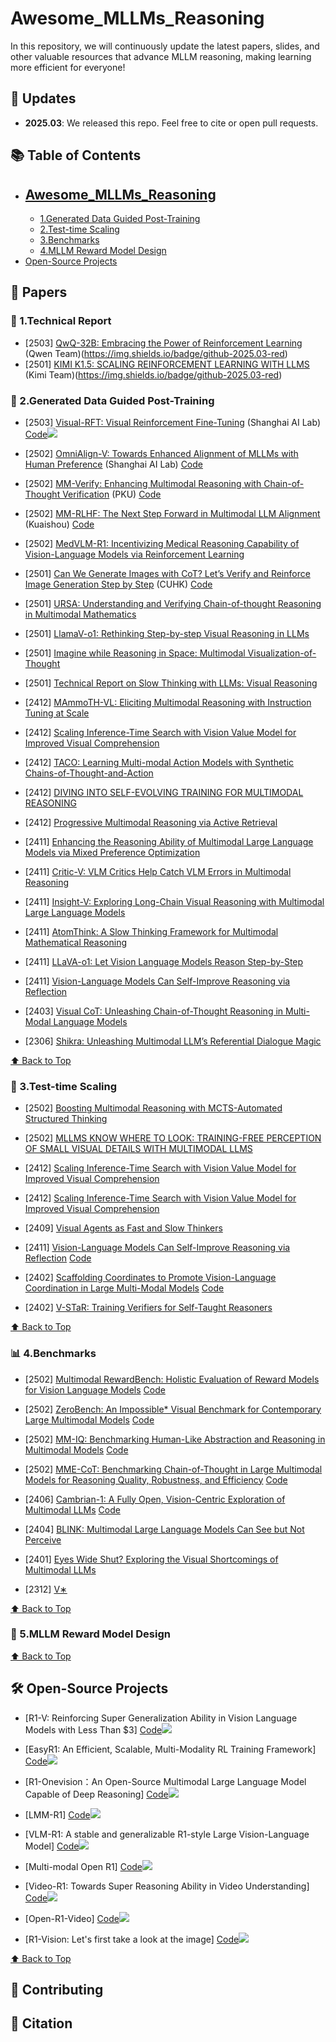 # Awesome_MLLMs_Reasoning

In this repository, we will continuously update the latest papers, slides, and other valuable resources that advance MLLM reasoning, making learning more efficient for everyone!

<!-- omit in toc -->
## 📢 Updates

- **2025.03**: We released this repo. Feel free to cite or open pull requests.

<!-- omit in toc -->
## 📚 Table of Contents
- [Awesome_MLLMs_Reasoning](#-awesome_mllms_reasoning)
  - 
  - [1.Generated Data Guided Post-Training](#-1generated-data-guided-post-training)
  - [2.Test-time Scaling](#-2test-time-scaling)
  - [3.Benchmarks](#-3benchmarks)
  - [4.MLLM Reward Model Design](#-4mllm-reward-model-design)
- [Open-Source Projects](#️-open-source-projects)



## 📖 Papers

### 📝  1.Technical Report
* [2503] [QwQ-32B: Embracing the Power of Reinforcement Learning](https://qwenlm.github.io/blog/qwq-32b/) (Qwen Team)(https://img.shields.io/badge/github-2025.03-red)
* [2501] [KIMI K1.5: SCALING REINFORCEMENT LEARNING WITH LLMS](https://arxiv.org/pdf/2501.12599) (Kimi Team)(https://img.shields.io/badge/github-2025.03-red)

### 📌 2.Generated Data Guided Post-Training
* [2503] [Visual-RFT: Visual Reinforcement Fine-Tuning](https://arxiv.org/abs/2503.01785) (Shanghai AI Lab)   [Code](https://github.com/Liuziyu77/Visual-RFT)![](https://img.shields.io/badge/github-2025.03-red)

* [2502] [OmniAlign-V: Towards Enhanced Alignment of MLLMs with Human Preference](https://arxiv.org/pdf/2502.18411) (Shanghai AI Lab) [Code](https://github.com/PhoenixZ810/OmniAlign-V)

* [2502] [MM-Verify: Enhancing Multimodal Reasoning with Chain-of-Thought Verification](https://arxiv.org/pdf/2502.13383) (PKU) [Code](https://github.com/Aurora-slz/MM-Verify)

* [2502] [MM-RLHF: The Next Step Forward in Multimodal LLM Alignment](https://arxiv.org/pdf/2502.10391) (Kuaishou) [Code](https://github.com/Kwai-YuanQi/MM-RLHF)

* [2502] [MedVLM-R1: Incentivizing Medical Reasoning Capability of Vision-Language Models via Reinforcement Learning](https://arxiv.org/pdf/2502.19634) 

* [2501] [Can We Generate Images with CoT? Let’s Verify and Reinforce Image Generation Step by Step](https://arxiv.org/pdf/2501.13926) (CUHK) [Code](https://github.com/ZiyuGuo99/Image-Generation-CoT)

* [2501] [URSA: Understanding and Verifying Chain-of-thought Reasoning in Multimodal Mathematics](https://arxiv.org/pdf/2501.04686) 

* [2501] [LlamaV-o1: Rethinking Step-by-step Visual Reasoning in LLMs](https://arxiv.org/pdf/2501.06186) 

* [2501] [Imagine while Reasoning in Space: Multimodal Visualization-of-Thought](https://arxiv.org/pdf/2501.07542) 

* [2501] [Technical Report on Slow Thinking with LLMs: Visual Reasoning](https://arxiv.org/pdf/2501.01904) 

* [2412] [MAmmoTH-VL: Eliciting Multimodal Reasoning with Instruction Tuning at Scale](https://arxiv.org/pdf/2412.05237) 

* [2412] [Scaling Inference-Time Search with Vision Value Model for Improved Visual Comprehension](https://arxiv.org/pdf/2412.03704) 

* [2412] [TACO: Learning Multi-modal Action Models with Synthetic Chains-of-Thought-and-Action](https://arxiv.org/pdf/2412.05479) 

* [2412] [DIVING INTO SELF-EVOLVING TRAINING FOR MULTIMODAL REASONING](https://arxiv.org/pdf/2412.17451) 

* [2412] [Progressive Multimodal Reasoning via Active Retrieval](https://arxiv.org/pdf/2412.14835) 

* [2411] [Enhancing the Reasoning Ability of Multimodal Large Language Models via Mixed Preference Optimization](https://arxiv.org/pdf/2411.10442) 

* [2411] [Critic-V: VLM Critics Help Catch VLM Errors in Multimodal Reasoning](https://arxiv.org/pdf/2411.18203) 

* [2411] [Insight-V: Exploring Long-Chain Visual Reasoning with Multimodal Large Language Models](https://arxiv.org/pdf/2411.14432) 

* [2411] [AtomThink: A Slow Thinking Framework for Multimodal Mathematical Reasoning](https://arxiv.org/pdf/2411.11930) 

* [2411] [LLaVA-o1: Let Vision Language Models Reason Step-by-Step](https://arxiv.org/pdf/2411.10440v1) 

* [2411] [Vision-Language Models Can Self-Improve Reasoning via Reflection](https://arxiv.org/pdf/2411.00855) 

* [2403] [Visual CoT: Unleashing Chain-of-Thought Reasoning in Multi-Modal Language Models](https://arxiv.org/pdf/2403.16999) 

* [2306] [Shikra: Unleashing Multimodal LLM’s Referential Dialogue Magic](https://arxiv.org/pdf/2306.15195) 

[⬆️ Back to Top](#-table-of-contents)

### 🚀 3.Test-time Scaling
* [2502] [Boosting Multimodal Reasoning with MCTS-Automated Structured Thinking](https://arxiv.org/pdf/2502.02339) 

* [2502] [MLLMS KNOW WHERE TO LOOK: TRAINING-FREE PERCEPTION OF SMALL VISUAL DETAILS WITH MULTIMODAL LLMS](https://arxiv.org/pdf/2502.17422) 

* [2412] [Scaling Inference-Time Search with Vision Value Model for Improved Visual Comprehension](https://arxiv.org/pdf/2412.03704) 

* [2412] [Scaling Inference-Time Search with Vision Value Model for Improved Visual Comprehension](https://arxiv.org/pdf/2412.03704) 

* [2409] [Visual Agents as Fast and Slow Thinkers](https://openreview.net/pdf?id=ncCuiD3KJQ) 

* [2411] [Vision-Language Models Can Self-Improve Reasoning via Reflection](https://arxiv.org/pdf/2411.00855) [Code](https://github.com/njucckevin/MM-Self-Improve)

* [2402] [Scaffolding Coordinates to Promote Vision-Language Coordination in Large Multi-Modal Models](https://arxiv.org/pdf/2402.12058) [Code](https://github.com/leixy20/Scaffold)

* [2402] [V-STaR: Training Verifiers for Self-Taught Reasoners](https://arxiv.org/pdf/2402.06457) 

[⬆️ Back to Top](#-table-of-contents)
### 📊 4.Benchmarks

* [2502] [Multimodal RewardBench: Holistic Evaluation of Reward Models for Vision Language Models](https://arxiv.org/pdf/2502.14191) [Code](https://github.com/facebookresearch/multimodal_rewardbench)  

* [2502] [ZeroBench: An Impossible* Visual Benchmark for Contemporary Large Multimodal Models](https://arxiv.org/pdf/2502.09696) [Code](https://zerobench.github.io/)  

* [2502] [MM-IQ: Benchmarking Human-Like Abstraction and Reasoning in Multimodal Models](https://arxiv.org/pdf/2502.00698) [Code](https://acechq.github.io/MMIQ-benchmark/)  

* [2502] [MME-CoT: Benchmarking Chain-of-Thought in Large Multimodal Models for Reasoning Quality, Robustness, and Efficiency](https://arxiv.org/pdf/2502.09621) [Code](https://mmecot.github.io/)

* [2406] [Cambrian-1: A Fully Open, Vision-Centric Exploration of Multimodal LLMs](https://arxiv.org/pdf/2406.16860) [Code](https://github.com/cambrian-mllm/cambrian)

* [2404] [BLINK: Multimodal Large Language Models Can See but Not Perceive](https://arxiv.org/pdf/2404.12390) 

* [2401] [Eyes Wide Shut? Exploring the Visual Shortcomings of Multimodal LLMs](https://arxiv.org/pdf/2401.06209) 

* [2312] [V∗](https://arxiv.org/pdf/2312.14135)   

[⬆️ Back to Top](#-table-of-contents)
### 🎯 5.MLLM Reward Model Design


[⬆️ Back to Top](#-table-of-contents)

## 🛠️ Open-Source Projects
* [R1-V: Reinforcing Super Generalization Ability in Vision Language Models with Less Than $3] [Code](https://github.com/Deep-Agent/R1-V)![](https://img.shields.io/badge/github-2025.02-red)

* [EasyR1: An Efficient, Scalable, Multi-Modality RL Training Framework] [Code](https://github.com/hiyouga/EasyR1)![](https://img.shields.io/badge/github-2025.02-red)  

* [R1-Onevision：An Open-Source Multimodal Large Language Model Capable of Deep Reasoning] [Code](https://github.com/Fancy-MLLM/R1-Onevision)![](https://img.shields.io/badge/github-2025.02-red)  

* [LMM-R1] [Code](https://github.com/TideDra/lmm-r1)![](https://img.shields.io/badge/github-2025.02-red)  

* [VLM-R1: A stable and generalizable R1-style Large Vision-Language Model] [Code](https://github.com/om-ai-lab/VLM-R1)![](https://img.shields.io/badge/github-2025.02-red)  

* [Multi-modal Open R1] [Code](https://github.com/EvolvingLMMs-Lab/open-r1-multimodal)![](https://img.shields.io/badge/github-2025.02-red)  

* [Video-R1: Towards Super Reasoning Ability in Video Understanding] [Code](https://github.com/tulerfeng/Video-R1)![](https://img.shields.io/badge/github-2025.02-red)  

* [Open-R1-Video] [Code](https://github.com/Wang-Xiaodong1899/Open-R1-Video)![](https://img.shields.io/badge/github-2025.02-red)  

* [R1-Vision: Let's first take a look at the image] [Code](https://github.com/yuyq96/R1-Vision)![](https://img.shields.io/badge/github-2025.02-red)  

[⬆️ Back to Top](#-table-of-contents)

## 🤝 Contributing

<!-- 欢迎提交新的资源或论文链接，请直接发起[Pull Request](https://github.com/your-repo-url/pulls)。 -->

## 📜 Citation
